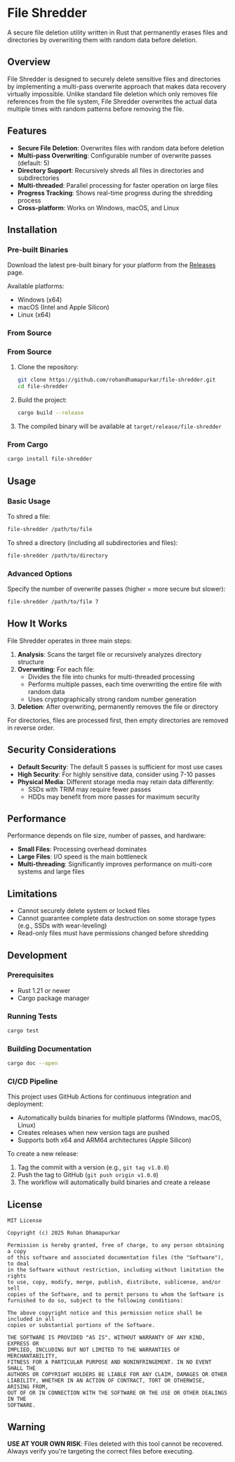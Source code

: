 # File Shredder

A secure file deletion utility written in Rust that permanently erases files and directories by overwriting them with random data before deletion.

## Overview

File Shredder is designed to securely delete sensitive files and directories by implementing a multi-pass overwrite approach that makes data recovery virtually impossible. Unlike standard file deletion which only removes file references from the file system, File Shredder overwrites the actual data multiple times with random patterns before removing the file.

## Features

- **Secure File Deletion**: Overwrites files with random data before deletion
- **Multi-pass Overwriting**: Configurable number of overwrite passes (default: 5)
- **Directory Support**: Recursively shreds all files in directories and subdirectories
- **Multi-threaded**: Parallel processing for faster operation on large files
- **Progress Tracking**: Shows real-time progress during the shredding process
- **Cross-platform**: Works on Windows, macOS, and Linux

## Installation

### Pre-built Binaries

Download the latest pre-built binary for your platform from the [Releases](https://github.com/rohandhamapurkar/file-shredder/releases) page.

Available platforms:
- Windows (x64)
- macOS (Intel and Apple Silicon)
- Linux (x64)

### From Source

### From Source

1. Clone the repository:
   ```bash
   git clone https://github.com/rohandhamapurkar/file-shredder.git
   cd file-shredder
   ```

2. Build the project:
   ```bash
   cargo build --release
   ```

3. The compiled binary will be available at `target/release/file-shredder`

### From Cargo

```bash
cargo install file-shredder
```

## Usage

### Basic Usage

To shred a file:
```bash
file-shredder /path/to/file
```

To shred a directory (including all subdirectories and files):
```bash
file-shredder /path/to/directory
```

### Advanced Options

Specify the number of overwrite passes (higher = more secure but slower):
```bash
file-shredder /path/to/file 7
```

## How It Works

File Shredder operates in three main steps:

1. **Analysis**: Scans the target file or recursively analyzes directory structure
2. **Overwriting**: For each file:
   - Divides the file into chunks for multi-threaded processing
   - Performs multiple passes, each time overwriting the entire file with random data
   - Uses cryptographically strong random number generation
3. **Deletion**: After overwriting, permanently removes the file or directory

For directories, files are processed first, then empty directories are removed in reverse order.

## Security Considerations

- **Default Security**: The default 5 passes is sufficient for most use cases
- **High Security**: For highly sensitive data, consider using 7-10 passes
- **Physical Media**: Different storage media may retain data differently:
  - SSDs with TRIM may require fewer passes
  - HDDs may benefit from more passes for maximum security

## Performance

Performance depends on file size, number of passes, and hardware:

- **Small Files**: Processing overhead dominates
- **Large Files**: I/O speed is the main bottleneck
- **Multi-threading**: Significantly improves performance on multi-core systems and large files

## Limitations

- Cannot securely delete system or locked files
- Cannot guarantee complete data destruction on some storage types (e.g., SSDs with wear-leveling)
- Read-only files must have permissions changed before shredding

## Development

### Prerequisites

- Rust 1.21 or newer
- Cargo package manager

### Running Tests

```bash
cargo test
```

### Building Documentation

```bash
cargo doc --open
```

### CI/CD Pipeline

This project uses GitHub Actions for continuous integration and deployment:

- Automatically builds binaries for multiple platforms (Windows, macOS, Linux)
- Creates releases when new version tags are pushed
- Supports both x64 and ARM64 architectures (Apple Silicon)

To create a new release:
1. Tag the commit with a version (e.g., `git tag v1.0.0`)
2. Push the tag to GitHub (`git push origin v1.0.0`)
3. The workflow will automatically build binaries and create a release

## License

```
MIT License

Copyright (c) 2025 Rohan Dhamapurkar

Permission is hereby granted, free of charge, to any person obtaining a copy
of this software and associated documentation files (the "Software"), to deal
in the Software without restriction, including without limitation the rights
to use, copy, modify, merge, publish, distribute, sublicense, and/or sell
copies of the Software, and to permit persons to whom the Software is
furnished to do so, subject to the following conditions:

The above copyright notice and this permission notice shall be included in all
copies or substantial portions of the Software.

THE SOFTWARE IS PROVIDED "AS IS", WITHOUT WARRANTY OF ANY KIND, EXPRESS OR
IMPLIED, INCLUDING BUT NOT LIMITED TO THE WARRANTIES OF MERCHANTABILITY,
FITNESS FOR A PARTICULAR PURPOSE AND NONINFRINGEMENT. IN NO EVENT SHALL THE
AUTHORS OR COPYRIGHT HOLDERS BE LIABLE FOR ANY CLAIM, DAMAGES OR OTHER
LIABILITY, WHETHER IN AN ACTION OF CONTRACT, TORT OR OTHERWISE, ARISING FROM,
OUT OF OR IN CONNECTION WITH THE SOFTWARE OR THE USE OR OTHER DEALINGS IN THE
SOFTWARE.
```

## Warning

**USE AT YOUR OWN RISK**: Files deleted with this tool cannot be recovered. Always verify you're targeting the correct files before executing.
